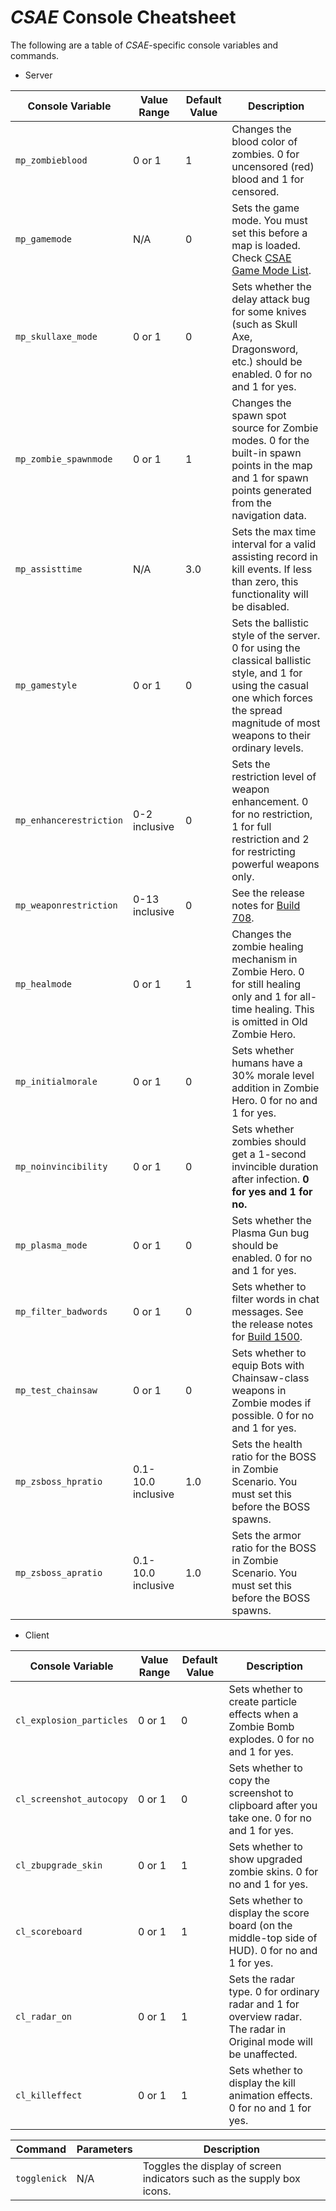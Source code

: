 # _CSAE_ Console Cheatsheet

The following are a table of _CSAE_-specific console variables and commands.

- Server

| Console Variable | Value Range | Default Value | Description |
| ---------------- | ----------- | ------------- | ----------- |
| `mp_zombieblood`  | 0 or 1 | 1 | Changes the blood color of zombies. 0 for uncensored (red) blood and 1 for censored. |
| `mp_gamemode`     | N/A | 0 | Sets the game mode. You must set this before a map is loaded. Check [CSAE Game Mode List](https://github.com/ltndkl/Counter-Strike-Augmented-Edition/blob/master/CSAE%20Game%20Mode%List_EN.md). |
| `mp_skullaxe_mode` | 0 or 1 | 0 | Sets whether the delay attack bug for some knives (such as Skull Axe, Dragonsword, etc.) should be enabled. 0 for no and 1 for yes. |
| `mp_zombie_spawnmode` | 0 or 1 | 1 | Changes the spawn spot source for Zombie modes. 0 for the built-in spawn points in the map and 1 for spawn points generated from the navigation data. |
| `mp_assisttime` | N/A | 3.0 | Sets the max time interval for a valid assisting record in kill events. If less than zero, this functionality will be disabled. |
| `mp_gamestyle` | 0 or 1 | 0 | Sets the ballistic style of the server. 0 for using the classical ballistic style, and 1 for using the casual one which forces the spread magnitude of most weapons to their ordinary levels. |
| `mp_enhancerestriction` | 0-2 inclusive | 0 | Sets the restriction level of weapon enhancement. 0 for no restriction, 1 for full restriction and 2 for restricting powerful weapons only. |
| `mp_weaponrestriction` | 0-13 inclusive | 0 | See the release notes for [Build 708](https://github.com/ltndkl/Counter-Strike-Augmented-Edition/releases/tag/708). |
| `mp_healmode` | 0 or 1 | 1 | Changes the zombie healing mechanism in Zombie Hero. 0 for still healing only and 1 for all-time healing. This is omitted in Old Zombie Hero. |
| `mp_initialmorale` | 0 or 1 | 0 | Sets whether humans have a 30% morale level addition in Zombie Hero. 0 for no and 1 for yes. |
| `mp_noinvincibility` | 0 or 1 | 0 | Sets whether zombies should get a 1-second invincible duration after infection. **0 for yes and 1 for no.** |
| `mp_plasma_mode` | 0 or 1 | 0 | Sets whether the Plasma Gun bug should be enabled. 0 for no and 1 for yes. |
| `mp_filter_badwords` | 0 or 1 | 0 | Sets whether to filter words in chat messages. See the release notes for [Build 1500](https://github.com/ltndkl/Counter-Strike-Augmented-Edition/releases/tag/1500). |
| `mp_test_chainsaw` | 0 or 1 | 0 | Sets whether to equip Bots with Chainsaw-class weapons in Zombie modes if possible. 0 for no and 1 for yes. |
| `mp_zsboss_hpratio` | 0.1-10.0 inclusive | 1.0 | Sets the health ratio for the BOSS in Zombie Scenario. You must set this before the BOSS spawns. |
| `mp_zsboss_apratio` | 0.1-10.0 inclusive | 1.0 | Sets the armor ratio for the BOSS in Zombie Scenario. You must set this before the BOSS spawns. |

- Client

| Console Variable | Value Range | Default Value | Description |
| ---------------- | ----------- | ------------- | ----------- |
| `cl_explosion_particles` | 0 or 1 | 0 | Sets whether to create particle effects when a Zombie Bomb explodes. 0 for no and 1 for yes. |
| `cl_screenshot_autocopy` | 0 or 1 | 0 | Sets whether to copy the screenshot to clipboard after you take one. 0 for no and 1 for yes. |
| `cl_zbupgrade_skin` | 0 or 1 | 1 | Sets whether to show upgraded zombie skins. 0 for no and 1 for yes. |
| `cl_scoreboard` | 0 or 1 | 1 | Sets whether to display the score board (on the middle-top side of HUD). 0 for no and 1 for yes. |
| `cl_radar_on` | 0 or 1 | 1 | Sets the radar type. 0 for ordinary radar and 1 for overview radar. The radar in Original mode will be unaffected. |
| `cl_killeffect` | 0 or 1 | 1 | Sets whether to display the kill animation effects. 0 for no and 1 for yes. |

| Command | Parameters | Description |
| ------- | ---------- | ----------- |
| `togglenick` | N/A | Toggles the display of screen indicators such as the supply box icons. |
